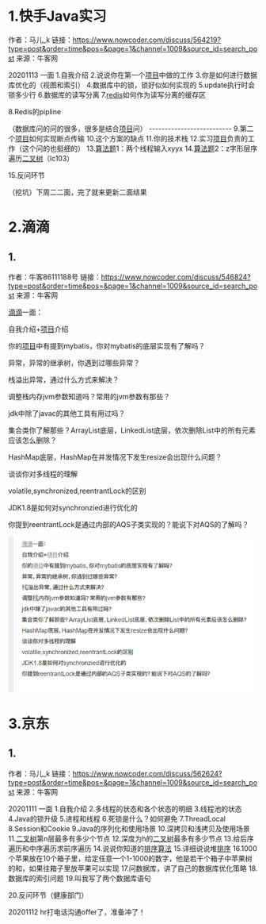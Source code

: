 # 1.快手Java实习

作者：马儿_k
链接：https://www.nowcoder.com/discuss/564219?type=post&order=time&pos=&page=1&channel=1009&source_id=search_post
来源：牛客网

20201113 一面 
 1.自我介绍 
 2.说说你在第一个[项目]()中做的工作
 3.你是如何进行数据库优化的（视图和索引） 
 4.数据库中的锁，锁好似如何实现的 
 5.update执行时会锁多少行 
 6.数据库的读写分离 
 7.[redis]()如何作为读写分离的缓存区

  8.Redis的pipline 

 （数据库问的问的很多，很多是结合[项目]()问）
 \-------------------------- 
 9.第二个[项目]()如何实现断点传输
 10.这个方案的缺点 
 11.你的技术栈 
 12.实习[项目]()负责的工作（这个问的也挺细的）
 13.[算法题]()1：两个线程输入xyyx
 14.[算法题]()2：z字形层序遍历[二叉树]()（lc103）

  15.反问环节 

  


  （挖坑）下周二二面，完了就来更新二面结果

# 2.滴滴

## 1.

作者：牛客86111188号
链接：https://www.nowcoder.com/discuss/546824?type=post&order=time&pos=&page=1&channel=1009&source_id=search_post
来源：牛客网



[滴滴]()一面： 

  自我介绍+[项目]()介绍 

  你的[项目]()中有提到mybatis，你对mybatis的底层实现有了解吗？ 

  异常，异常的继承树，你遇到过哪些异常？ 

  栈溢出异常，通过什么方式来解决？ 

  调整栈内存jvm参数知道吗？常用的jvm参数有那些？ 

  jdk中除了javac的其他工具有用过吗？ 

  集合类你了解那些？ArrayList底层，LinkedList底层，依次删除List中的所有元素应该怎么删除？ 

  HashMap底层，HashMap在并发情况下发生resize会出现什么问题？ 

  谈谈你对多线程的理解 

  volatile,synchronized,reentrantLock的区别 

  JDK1.8是如何对synchronzied进行优化的 

  你提到reentrantLock是通过内部的AQS子类实现的？能说下对AQS的了解吗？

![image-20201113222025766](31.%E5%BF%AB%E6%89%8BJava%E5%AE%9E%E4%B9%A0.assets/image-20201113222025766.png)



# 3.京东

## 1.

作者：马儿_k
链接：https://www.nowcoder.com/discuss/562624?type=post&order=time&pos=&page=1&channel=1009&source_id=search_post
来源：牛客网

20201111  一面 
 1.自我介绍 
 2.多线程的状态和各个状态的明细 
 3.线程池的状态 
 4.Java的锁升级 
 5.进程和线程 
 6.死锁是什么？如何避免 
 7.ThreadLocal 
 8.Session和Cookie 
 9.Java的序列化和使用场景 
 10.深拷贝和浅拷贝及使用场景 
 11.[二叉树]()第n层最多有多少个节点
 12.深度为h的[二叉树]()最多有多少节点
 13.给后序遍历和中序遍历求前序遍历 
 14.说说你知道的[排序]()[算法]()
 15.详细说说堆[排序]()
 16.1000个苹果放在10个箱子里，给定任意一个1-1000的数字，他是若干个箱子中苹果树的和，如果往箱子里放苹果可以实现 
 17.问数据库，讲了自己的数据库优化策略 
 18.数据库的索引问题 
 19.叫我写了两个数据库语句 

  20.反问环节（健康部门） 

  20201112 hr打电话沟通offer了，准备冲了！
